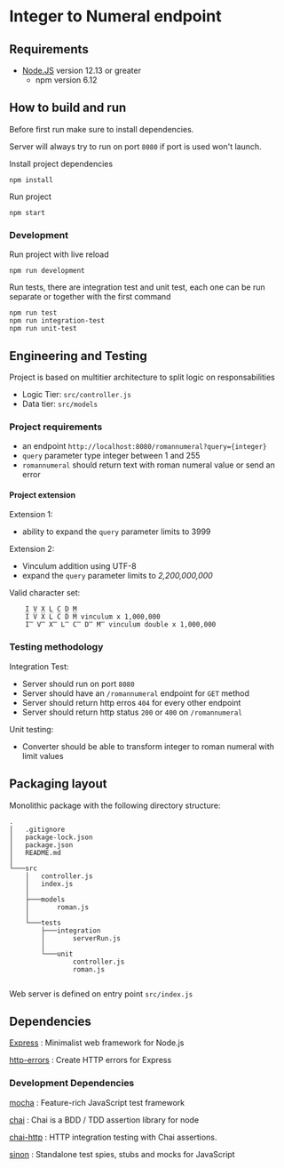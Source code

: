 # Integer to Numeral endpoint

## Requirements

- [Node.JS](https://nodejs.org/en/) version 12.13 or greater
  - npm version 6.12

## How to build and run

Before first run make sure to install dependencies.

Server will always try to run on port `8080` if port is used won't launch.

Install project dependencies

```Shell
npm install
```

Run project

```Shell
npm start
```

### Development

Run project with live reload

```Shell
npm run development
```

Run tests, there are integration test and unit test, each one can be run separate or together with the first command

```Shell
npm run test
npm run integration-test
npm run unit-test
```

## Engineering and Testing

Project is based on multitier architecture to split logic on responsabilities

- Logic Tier: `src/controller.js`
- Data tier: `src/models`

### Project requirements

- an endpoint `http://localhost:8080/romannumeral?query={integer}`
- `query` parameter type integer between 1 and 255
- `romannumeral` should return text with roman numeral value or send an error

#### Project extension

Extension 1:

- ability to expand the `query` parameter limits to 3999

Extension 2:

- Vinculum addition using UTF-8
- expand the `query` parameter limits to *2,200,000,000*

Valid character set:

```text
    I V X L C D M
    I̅ V̅ X̅ L̅ C̅ D̅ M̅ vinculum x 1,000,000
    I̿ V̿ X̿ L̿ C̿ D̿ M̿ vinculum double x 1,000,000
```


### Testing methodology

Integration Test:

- Server should run on port `8080`
- Server should have an `/romannumeral` endpoint for `GET` method
- Server should return http erros `404` for every other endpoint
- Server should return http status `200` or `400` on `/romannumeral`

Unit testing:

- Converter should be able to transform integer to roman numeral with limit values

## Packaging layout

Monolithic package with the following directory structure:

```text
.
│   .gitignore
│   package-lock.json
│   package.json
│   README.md
│           
└───src
    │   controller.js
    │   index.js
    │   
    ├───models
    │       roman.js
    │       
    └───tests
        ├───integration
        │       serverRun.js
        │       
        └───unit
                controller.js
                roman.js
                
```

Web server is defined on entry point `src/index.js`

## Dependencies

[Express](https://expressjs.com/)
: Minimalist web framework for Node.js

[http-errors](https://github.com/jshttp/http-errors)
: Create HTTP errors for Express

### Development Dependencies

[mocha](https://mochajs.org/)
: Feature-rich JavaScript test framework

[chai](https://www.chaijs.com/)
: Chai is a BDD / TDD assertion library for node

[chai-http](https://www.chaijs.com/plugins/chai-http/)
: HTTP integration testing with Chai assertions.

[sinon](https://sinonjs.org/)
: Standalone test spies, stubs and mocks for JavaScript
